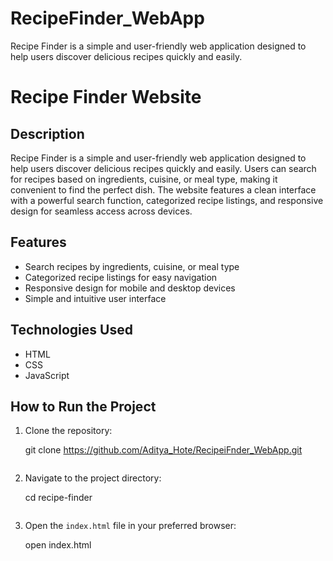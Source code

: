 # RecipeFinder_WebApp
Recipe Finder is a simple and user-friendly web application designed to help users discover delicious recipes quickly and easily.
# Recipe Finder Website

## Description
Recipe Finder is a simple and user-friendly web application designed to help users discover delicious recipes quickly and easily. Users can search for recipes based on ingredients, cuisine, or meal type, making it convenient to find the perfect dish. The website features a clean interface with a powerful search function, categorized recipe listings, and responsive design for seamless access across devices.

## Features
- Search recipes by ingredients, cuisine, or meal type
- Categorized recipe listings for easy navigation
- Responsive design for mobile and desktop devices
- Simple and intuitive user interface

## Technologies Used
- HTML
- CSS
- JavaScript

## How to Run the Project
1. Clone the repository:
   
   git clone https://github.com/Aditya_Hote/RecipeiFnder_WebApp.git
   ```
2. Navigate to the project directory:
   
   cd recipe-finder
   ```
3. Open the `index.html` file in your preferred browser:
   
   open index.html
   



